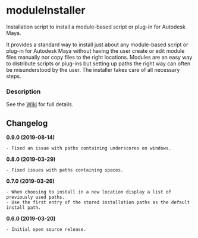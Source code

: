 # moduleInstaller
Installation script to install a module-based script or plug-in for Autodesk Maya.

It provides a standard way to install just about any module-based script or plug-in for Autodesk Maya without having the user create or edit module files manually nor copy files to the right locations. Modules are an easy way to distribute scripts or plug-ins but setting up paths the right way can often be misunderstood by the user. The installer takes care of all necessary steps.

### Description

See the [Wiki](https://github.com/IngoClemens/moduleInstaller/wiki) for full details.

## Changelog

**0.9.0 (2019-08-14)**

    - Fixed an issue with paths containing underscores on windows.

**0.8.0 (2019-03-29)**

    - Fixed issues with paths containing spaces.

**0.7.0 (2019-03-26)**

    - When choosing to install in a new location display a list of previously used paths.
    - Use the first entry of the stored installation paths as the default install path.

**0.6.0 (2019-03-20)**

    - Initial open source release.
